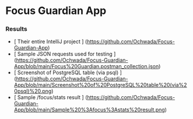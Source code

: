  # Focus Guardian App
 
### Results
- [ Their entire IntelliJ project ] (https://github.com/Ochwada/Focus-Guardian-App)
- [ Sample JSON requests used for testing ] (https://github.com/Ochwada/Focus-Guardian-App/blob/main/Focus%20Guardian.postman_collection.json)
- [ Screenshot of PostgreSQL table (via psql) ] (https://github.com/Ochwada/Focus-Guardian-App/blob/main/Screenshot%20of%20PostgreSQL%20table%20(via%20psql)%20.png)
- [ Sample /focus/stats result ] (https://github.com/Ochwada/Focus-Guardian-App/blob/main/Sample%20%3Afocus%3Astats%20result.png)